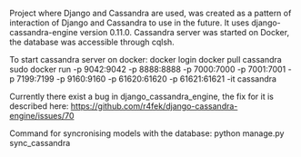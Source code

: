 Project where Django and Cassandra are used, was created as a pattern of interaction of Django and Cassandra to use in the future.
It uses django-cassandra-engine version 0.11.0. 
Cassandra server was started on Docker, the database was accessible through cqlsh.


To start cassandra server on docker:
docker login
docker pull cassandra
sudo docker run -p 9042:9042 -p 8888:8888 -p 7000:7000 -p 7001:7001 -p 7199:7199 -p 9160:9160 -p 61620:61620 -p 61621:61621 -it cassandra


Currently there exist a bug in django_cassandra_engine, the fix for it is described here:
https://github.com/r4fek/django-cassandra-engine/issues/70


Command for syncronising models with the database:
python manage.py sync_cassandra
